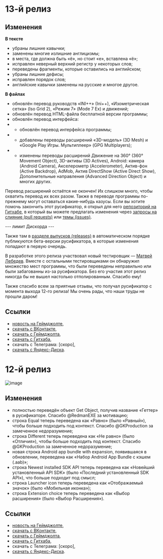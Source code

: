 # 13-й релиз

## Изменения

**В тексте**
* убраны лишние кавычки;
* заменены многие излишние англицизмы;
* в места, где должна быть «ё», но стоит «е», вставлена «ё»;
* исправлен неверный верхний регистр у некоторых слов;
* переведены фрагменты, которые оставились на английском;
* убраны лишние дефисы;
* исправлен порядок слов;
* английские кавычки заменены на русские и многое другое.

**В файлах**
* обновлён перевод руководств «INI++» (Ini++), «Изометрическая сетка» (Iso Grid 2), «Режим 7» (Mode 7 Ex) и движений;
* обновлён перевод HTML-файла бесплатной версии программы;
* обновлён перевод интерфейса:
* * обновлён перевод интерфейса программы;
* * добавлены переводы расширений «3D-модель» (3D Mesh) и «Google Play Игры. Мультиплеер» (GPG Multiplayers);
* * изменены переводы расширений Движение на 360° (360° Movement Object), 3D-активы (3D Actives), Android: камера (Android Camera), Акселерометр (Accelerometer), Актив-фон (Active Backdrop), AdMob, Актив DirectShow (Active Direct Show), Дополнительные направления (Advanced Direction Object) и многих других.

Перевод расширений остаётся не окончен! Их слишком много, чтобы охватить перевод их всех разом. Также в переводе программы по-прежнему могут оставаться какие-нибудь казусы. Если вы хотите помочь закончить этот русификатор, я открыл для него [репозиторий на Гитхабе](https://github.com/RushanM/Clickteam-Fusion-2.5-Russian-Language), в который вы можете предлагать изменения через [запросы на слияние (pull requests)](https://github.com/RushanM/Clickteam-Fusion-2.5-Russian-Language/pulls) или [темы (issues)](https://github.com/RushanM/Clickteam-Fusion-2.5-Russian-Language/issues).

--- лимит Дискорда ---

Также там в [разделе выпусков (releases)](https://github.com/RushanM/Clickteam-Fusion-2.5-Russian-Language/releases) в автоматическом порядке публикуются бета-версии русификатора, в которые изменения попадают в первую очередь.

В разработке этого релиза участвовал новый тестировщик — [Матвей Лебедев](https://vk.com/id567527942). Вместе с остальными тестировщиками он обнаружил множество мест программы, что были переведены неправильно или были забагованны из-за русификатора. Без его участия этот релиз никогда бы не вышел настолько отполированным. Спасибо ему!

Также спасибо всем за приятные отзывы, что получал русификатор с момента выхода 12-го релиза! Мы очень рады, что наши труды не прошли даром!

## Ссылки

* [новость на Геймджолте](https://gamejolt.com/p/13-y-reliz-qffxnsmy),
* [скачать с ВКонтакте](https://vk.com/wall-71906125_2126),
* [скачать с Геймджолта](https://gamejolt.com/games/fusion-ru/625501),
* [скачать с Гитхаба](https://github.com/RushanM/Clickteam-Fusion-2.5-Russian-Language/releases/tag/13),
* скачать с Телеграма: [скоро],
* [скачать с Яндекс-Диска](https://disk.yandex.ru/d/sWhcljP7rKj5Sw).

# 12-й релиз

![image](https://github.com/RushanM/Clickteam-Fusion-2.5-Russian-Language/blob/main/assets/12.png?raw=true)

## Изменения

* полностью переведён объект Get Object, получив название «Геттер» в русификаторе. Спасибо @RedmanEXE за мотивацию;
* строка Equal теперь переведена как «Равно» (было «Равный»), чтобы больше подходить под контекст. Спасибо @GKProduction за замеченное недоразумение;
* строка Different теперь переведена как «Не равно» (было «Отличия»), чтобы больше подходить под контекст. Спасибо @GKProduction за замеченное недоразумение;
* новая строка Android app bundle with expansion, появившаяся в обновлении, переведена как «Набор Android App Bundle с кэшем (.aab)»;
* строка Newest installed SDK API теперь переведена как «Новейший установленный API SDK» (было «Последний установленный SDK API»), что больше подходит под смысл;
* строка Launcher icon теперь переведена как «Отображаемый значок» (было «Мобильная иконка»);
* строка Extension choice теперь переведена как «Выбор расширения» (было «Выбор Расширения»).

## Ссылки

* [новость на Геймджолте](https://gamejolt.com/p/12-y-reliz-p484nuee),
* [скачать с ВКонтакте](https://vk.com/wall-71906125_1987),
* [скачать с Геймджолта](https://gamejolt.com/games/fusion-ru/625501),
* [скачать с Гитхаба](https://github.com/RushanM/Clickteam-Fusion-2.5-Russian-Language/releases/tag/12),
* скачать с Телеграма: [скоро],
* [скачать с Яндекс-Диска](https://disk.yandex.ru/d/sWhcljP7rKj5Sw).
